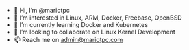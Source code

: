 - 👋 Hi, I’m @mariotpc
- 👀 I’m interested in Linux, ARM, Docker, Freebase, OpenBSD
- 🌱 I’m currently learning Docker and Kubernetes
- 💞️ I’m looking to collaborate on Linux Kernel Development
- 📫 Reach me on admin@mariotpc.com

<!---
mariotpc/mariotpc is a ✨ special ✨ repository because its `README.md` (this file) appears on your GitHub profile.
You can click the Preview link to take a look at your changes.
--->
